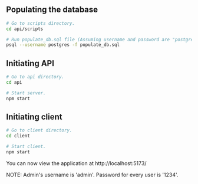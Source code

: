 ## Populating the database

```bash
# Go to scripts directory.
cd api/scripts

# Run populate_db.sql file (Assuming username and password are "postgres").
psql --username postgres -f populate_db.sql
```

## Initiating API

```bash
# Go to api directory.
cd api

# Start server.
npm start
```


## Initiating client

```bash
# Go to client directory.
cd client

# Start client.
npm start
```

You can now view the application at http://localhost:5173/

NOTE: Admin's username is 'admin'. Password for every user is '1234'. 

